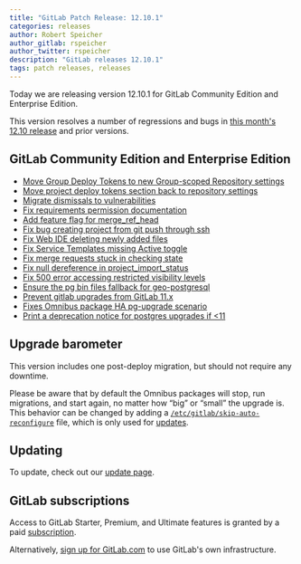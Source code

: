 ```yaml
---
title: "GitLab Patch Release: 12.10.1"
categories: releases
author: Robert Speicher
author_gitlab: rspeicher
author_twitter: rspeicher
description: "GitLab releases 12.10.1"
tags: patch releases, releases
---
```


Today we are releasing version 12.10.1 for GitLab Community Edition and Enterprise Edition.

This version resolves a number of regressions and bugs in [this month's 12.10
release](/releases/2020/04/22/gitlab-12-10-released/) and prior versions.

## GitLab Community Edition and Enterprise Edition

* [Move Group Deploy Tokens to new Group-scoped Repository settings](https://gitlab.com/gitlab-org/gitlab/-/merge_requests/29290)
* [Move project deploy tokens section back to repository settings](https://gitlab.com/gitlab-org/gitlab/-/merge_requests/29280)
* [Migrate dismissals to vulnerabilities](https://gitlab.com/gitlab-org/gitlab/-/merge_requests/29711)
* [Fix requirements permission documentation](https://gitlab.com/gitlab-org/gitlab/-/merge_requests/29714)
* [Add feature flag for merge_ref_head](https://gitlab.com/gitlab-org/gitlab/-/merge_requests/29738)
* [Fix bug creating project from git push through ssh](https://gitlab.com/gitlab-org/gitlab/-/merge_requests/29771)
* [Fix Web IDE deleting newly added files](https://gitlab.com/gitlab-org/gitlab/-/merge_requests/29783)
* [Fix Service Templates missing Active toggle](https://gitlab.com/gitlab-org/gitlab/-/merge_requests/29936)
* [Fix merge requests stuck in checking state](https://gitlab.com/gitlab-org/gitlab/-/merge_requests/30027)
* [Fix null dereference in project_import_status](https://gitlab.com/gitlab-org/gitlab/-/merge_requests/29886)
* [Fix 500 error accessing restricted visibility levels](https://gitlab.com/gitlab-org/gitlab/-/merge_requests/30313)
* [Ensure the pg bin files fallback for geo-postgresql](https://gitlab.com/gitlab-org/omnibus-gitlab/-/merge_requests/4118)
* [Prevent gitlab upgrades from GitLab 11.x](https://gitlab.com/gitlab-org/omnibus-gitlab/-/merge_requests/4138)
* [Fixes Omnibus package HA pg-upgrade scenario](https://gitlab.com/gitlab-org/omnibus-gitlab/-/merge_requests/4146)
* [Print a deprecation notice for postgres upgrades if <11](https://gitlab.com/gitlab-org/omnibus-gitlab/-/merge_requests/4054)

## Upgrade barometer

This version includes one post-deploy migration, but should not require any
downtime.

Please be aware that by default the Omnibus packages will stop, run migrations,
and start again, no matter how “big” or “small” the upgrade is. This behavior
can be changed by adding a [`/etc/gitlab/skip-auto-reconfigure`](http://docs.gitlab.com/omnibus/update/README.html) file,
which is only used for [updates](https://docs.gitlab.com/omnibus/update/README.html).

## Updating

To update, check out our [update page](/update/).

## GitLab subscriptions

Access to GitLab Starter, Premium, and Ultimate features is granted by a paid [subscription](/pricing/).

Alternatively, [sign up for GitLab.com](https://gitlab.com/users/sign_in)
to use GitLab's own infrastructure.
